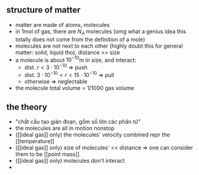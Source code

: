 ## structure of matter
- matter are made of atoms, molecules
- in 1mol of gas, there are $N_{A}$ molecules (omg what a genius idea this totally does not come from the definition of a mole)
- molecules are not next to each other (highly doubt this for general matter: solid, liquid tho), distance >> size
- a molecule is about $10^{-10}$m in size, and interact:
	- dist. $r < 3\cdot 10^{-10}$ => push
	- dist. $3\cdot 10^{-10}<r<15\cdot 10^{-10}$ => pull
	- otherwise => neglectable
- the molecule total volume = 1/1000 gas volume

## the theory
- "chất cấu tạo gián đoạn, gồm số lớn các phân tử"
- the molecules are all in motion nonstop
- ([[ideal gas]] only) the molecules' velocity combined repr the [[temperature]]
- ([[ideal gas]] only) size of molecules' << distance => one can consider them to be [[point mass]]
- ([[ideal gas]] only) molecules don't interact
- 